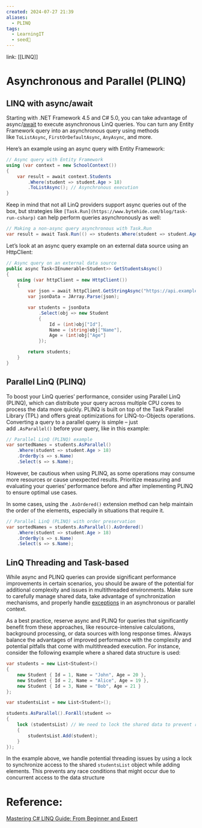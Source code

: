 ```yaml
---
created: 2024-07-27 21:39
aliases:
  - PLINQ
tags:
  - LearningIT
  - seed🌱
---
```


link: [[LINQ]]

# Asynchronous and Parallel (PLINQ)

## LINQ with async/await

Starting with .NET Framework 4.5 and C# 5.0, you can take advantage of async/[await](https://www.bytehide.com/blog/await-csharp) to execute asynchronous LinQ queries. You can turn any Entity Framework query into an asynchronous query using methods like `ToListAsync`, `FirstOrDefaultAsync`, `AnyAsync`, and more.

Here’s an example using an async query with Entity Framework:

``` csharp
// Async query with Entity Framework
using (var context = new SchoolContext())
{
    var result = await context.Students
        .Where(student => student.Age > 18)
        .ToListAsync(); // Asynchronous execution
}
```

Keep in mind that not all LinQ providers support async queries out of the box, but strategies like `[Task.Run](https://www.bytehide.com/blog/task-run-csharp)` can help perform queries asynchronously as well:

``` csharp
// Making a non-async query asynchronous with Task.Run
var result = await Task.Run(() => students.Where(student => student.Age > 18).ToList());
```

Let’s look at an async query example on an external data source using an HttpClient:

``` csharp
// Async query on an external data source
public async Task<IEnumerable<Student>> GetStudentsAsync()
{
    using (var httpClient = new HttpClient())
    {
        var json = await httpClient.GetStringAsync("https://api.example.com/students");
        var jsonData = JArray.Parse(json);

        var students = jsonData
            .Select(obj => new Student
            {
                Id = (int)obj["Id"],
                Name = (string)obj["Name"],
                Age = (int)obj["Age"]
            });

        return students;
    }
}
```

## Parallel LinQ (PLINQ) 

To boost your LinQ queries’ performance, consider using Parallel LinQ (PLINQ), which can distribute your query across multiple CPU cores to process the data more quickly. PLINQ is built on top of the Task Parallel Library (TPL) and offers great optimizations for LINQ-to-Objects operations. Converting a query to a parallel query is simple – just add `.AsParallel()` before your query, like in this example:

``` csharp
// Parallel LinQ (PLINQ) example
var sortedNames = students.AsParallel()
    .Where(student => student.Age > 18)
    .OrderBy(s => s.Name)
    .Select(s => s.Name);
```

However, be cautious when using PLINQ, as some operations may consume more resources or cause unexpected results. Prioritize measuring and evaluating your queries’ performance before and after implementing PLINQ to ensure optimal use cases.

In some cases, using the `.AsOrdered()` extension method can help maintain the order of the elements, especially in situations that require it.

``` csharp
// Parallel LinQ (PLINQ) with order preservation
var sortedNames = students.AsParallel().AsOrdered()
    .Where(student => student.Age > 18)
    .OrderBy(s => s.Name)
    .Select(s => s.Name);
```

## LinQ Threading and Task-based 

While async and PLINQ queries can provide significant performance improvements in certain scenarios, you should be aware of the potential for additional complexity and issues in multithreaded environments. Make sure to carefully manage shared data, take advantage of synchronization mechanisms, and properly handle [exceptions](https://www.bytehide.com/blog/5-good-practices-for-error-handling-in-c) in an asynchronous or parallel context.

As a best practice, reserve async and PLINQ for queries that significantly benefit from these approaches, like resource-intensive calculations, background processing, or data sources with long response times. Always balance the advantages of improved performance with the complexity and potential pitfalls that come with multithreaded execution. For instance, consider the following example where a shared data structure is used:

``` csharp
var students = new List<Student>()
{
    new Student { Id = 1, Name = "John", Age = 20 },
    new Student { Id = 2, Name = "Alice", Age = 19 },
    new Student { Id = 3, Name = "Bob", Age = 21 }
};

var studentsList = new List<Student>();

students.AsParallel().ForAll(student =>
{
    lock (studentsList) // We need to lock the shared data to prevent race conditions
    {
        studentsList.Add(student);
    }
});
```

In the example above, we handle potential threading issues by using a lock to synchronize access to the shared `studentsList` object while adding elements. This prevents any race conditions that might occur due to concurrent access to the data structure


# Reference:
[Mastering C# LINQ Guide: From Beginner and Expert](https://www.bytehide.com/blog/linq-csharp)


 